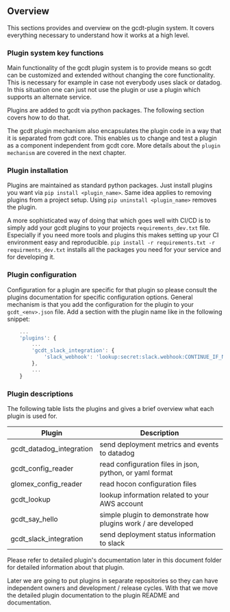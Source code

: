 ## Overview

This sections provides and overview on the gcdt-plugin system. It covers everything necessary to understand how it works at a high level.


### Plugin system key functions

Main functionality of the gcdt plugin system is to provide means so gcdt can be customized and extended without changing the core functionality. This is necessary for example in case not everybody uses slack or datadog. In this situation one can just not use the plugin or use a plugin which supports an alternate service.

Plugins are added to gcdt via python packages. The following section covers how to do that.

The gcdt plugin mechanism also encapsulates the plugin code in a way that it is separated from gcdt core. This enables us to change and test a plugin as a component independent from gcdt core. More details about the `plugin mechanism` are covered in the next chapter. 


### Plugin installation

Plugins are maintained as standard python packages. Just install plugins you want via `pip install <plugin_name>`. Same idea applies to removing plugins from a project setup. Using `pip uninstall <plugin_name>` removes the plugin.

A more sophisticated way of doing that which goes well with CI/CD is to simply add your gcdt plugins to your projects `requirements_dev.txt` file. Especially if you need more tools and plugins this makes setting up your CI environment easy and reproducible. `pip install -r requirements.txt -r requirments_dev.txt` installs all the packages you need for your service and for developing it.


### Plugin configuration

Configuration for a plugin are specific for that plugin so please consult the plugins documentation for specific configuration options. General mechanism is that you add the configuration for the plugin to your `gcdt_<env>.json` file. Add a section with the plugin name like in the following snippet:

``` js
    ...
    'plugins': {
        ...
        'gcdt_slack_integration': {
            'slack_webhook': 'lookup:secret:slack.webhook:CONTINUE_IF_NOT_FOUND'
        },
        ...
    }
```


### Plugin descriptions

The following table lists the plugins and gives a brief overview what each plugin is used for.

Plugin | Description
------ | -----------
gcdt_datadog_integration | send deployment metrics and events to datadog
gcdt_config_reader | read configuration files in json, python, or yaml format
glomex_config_reader | read hocon configuration files
gcdt_lookup | lookup information related to your AWS account
gcdt_say_hello | simple plugin to demonstrate how plugins work / are developed
gcdt_slack_integration | send deployment status information to slack

Please refer to detailed plugin's documentation later in this document folder for detailed information about that plugin.

Later we are going to put plugins in separate repositories so they can have independent owners and development / release cycles. With that we move the detailed plugin documentation to the plugin README and documentation.
